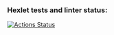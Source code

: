 ### Hexlet tests and linter status:
[![Actions Status](https://github.com/vitaly-bv/js-oop-project-62/workflows/hexlet-check/badge.svg)](https://github.com/vitaly-bv/js-oop-project-62/actions)